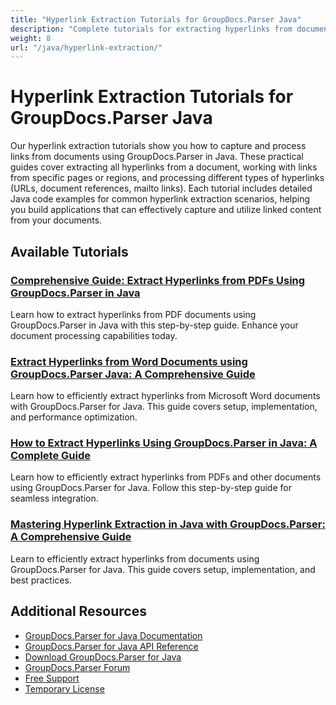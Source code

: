 ```yaml
---
title: "Hyperlink Extraction Tutorials for GroupDocs.Parser Java"
description: "Complete tutorials for extracting hyperlinks from documents, pages, and specific areas using GroupDocs.Parser for Java."
weight: 8
url: "/java/hyperlink-extraction/"
---
```


# Hyperlink Extraction Tutorials for GroupDocs.Parser Java

Our hyperlink extraction tutorials show you how to capture and process links from documents using GroupDocs.Parser in Java. These practical guides cover extracting all hyperlinks from a document, working with links from specific pages or regions, and processing different types of hyperlinks (URLs, document references, mailto links). Each tutorial includes detailed Java code examples for common hyperlink extraction scenarios, helping you build applications that can effectively capture and utilize linked content from your documents.

## Available Tutorials

### [Comprehensive Guide&#58; Extract Hyperlinks from PDFs Using GroupDocs.Parser in Java](./extract-hyperlinks-from-pdfs-groupdocs-parser-java/)
Learn how to extract hyperlinks from PDF documents using GroupDocs.Parser in Java with this step-by-step guide. Enhance your document processing capabilities today.

### [Extract Hyperlinks from Word Documents using GroupDocs.Parser Java&#58; A Comprehensive Guide](./extract-hyperlinks-word-groupdocs-parser-java/)
Learn how to efficiently extract hyperlinks from Microsoft Word documents with GroupDocs.Parser for Java. This guide covers setup, implementation, and performance optimization.

### [How to Extract Hyperlinks Using GroupDocs.Parser in Java&#58; A Complete Guide](./extract-hyperlinks-groupdocs-parser-java/)
Learn how to efficiently extract hyperlinks from PDFs and other documents using GroupDocs.Parser for Java. Follow this step-by-step guide for seamless integration.

### [Mastering Hyperlink Extraction in Java with GroupDocs.Parser&#58; A Comprehensive Guide](./efficient-hyperlink-extraction-groupdocs-parser-java/)
Learn to efficiently extract hyperlinks from documents using GroupDocs.Parser for Java. This guide covers setup, implementation, and best practices.

## Additional Resources

- [GroupDocs.Parser for Java Documentation](https://docs.groupdocs.com/parser/java/)
- [GroupDocs.Parser for Java API Reference](https://reference.groupdocs.com/parser/java/)
- [Download GroupDocs.Parser for Java](https://releases.groupdocs.com/parser/java/)
- [GroupDocs.Parser Forum](https://forum.groupdocs.com/c/parser)
- [Free Support](https://forum.groupdocs.com/)
- [Temporary License](https://purchase.groupdocs.com/temporary-license/)
